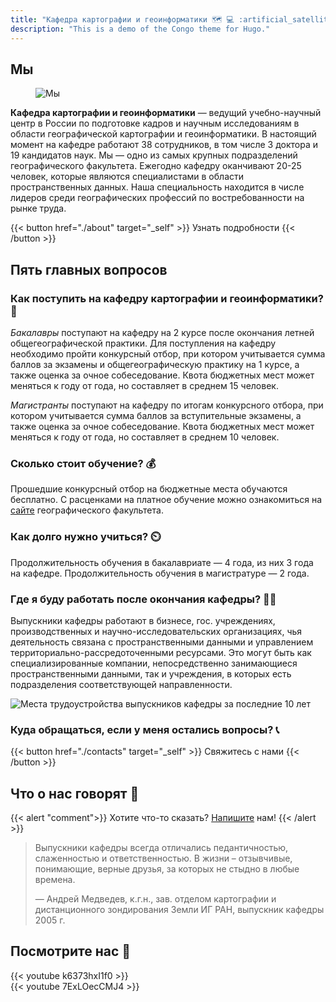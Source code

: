 ```yaml
---
title: "Кафедра картографии и геоинформатики 🗺️ 💻 :artificial_satellite:"
description: "This is a demo of the Congo theme for Hugo."
---
```


## Мы

<figure>
        <div style="
    position: relative;
    display: inline-block;
">
      <img class="my-0 rounded-md"  src="https://sun9-53.userapi.com/impg/z7m99AbLiKcip37g8AaJB7JVhvU_M8-IXXNUvQ/f5A_9KwChWs.jpg?size=1320x1003&quality=96&sign=7e5951f24c8349a05fc191d455164529&type=album" alt="Мы">
        <a href="../about/staff/nyrtsov/" title="Nyrtsov" style="position: absolute; left: 0%; top: 0%; width: 12.5%; height: 20%; opacity: 0.5"></a>
 <a href="../about/staff/alekseenkona/" title="Alekseenko" style="position: absolute; left: 12.5%; top: 0%; width: 12.5%; height: 20%; opacity: 0.5"></a>
 <a href="../about/staff/kargashin/" title="Kargashin" style="position: absolute; left: 25%; top: 0%; width: 12.5%; height: 20%; opacity: 0.5"></a>
 <a href="../about/staff/prasolova/" title="Prasolova" style="position: absolute; left: 37.5%; top: 0%; width: 12.5%; height: 20%; opacity: 0.5"></a>
 <a href="../about/staff/prokhorova/" title="Prokhorova" style="position: absolute; left: 50%; top: 0%; width: 12.5%; height: 20%; opacity: 0.5"></a>
 <a href="../about/staff/tulskaia/" title="Tulskaia" style="position: absolute; left: 62.5%; top: 0%; width: 12.5%; height: 20%; opacity: 0.5"></a>
 <a href="../about/staff/ushakova/" title="Ushakova" style="position: absolute; left: 75%; top: 0%; width: 12.5%; height: 20%; opacity: 0.5"></a> 
 <a href="../about/staff/chistov/" title="Chistov" style="position: absolute; left: 87.5%; top: 0%; width: 12.5%; height: 20%; opacity: 0.5"></a> 
<a href="../about/staff/kusilman/" title="Kusilman" style="position: absolute; left: 0%; top: 20%; width: 12.5%; height: 20%; opacity: 0.5"></a>
<a href="../about/staff/kravtsova/" title="Kravtsova" style="position: absolute; left: 12.5%; top: 20%; width: 12.5%; height: 20%; opacity: 0.5"></a>
<a href="../about/staff/baldina/" title="Baldina" style="position: absolute; left: 25%; top: 20%; width: 12.5%; height: 20%; opacity: 0.5"></a>
<a href="../about/staff/lure/" title="Lure" style="position: absolute; left: 37.5%; top: 20%; width: 25%; height: 40%; opacity: 0.5"></a>
<a href="../about/staff/zimin/" title="Zimin" style="position: absolute; left: 62.5%; top: 20%; width: 12.5%; height: 20%; opacity: 0.5"></a>
<a href="../about/staff/koshel/" title="Koshel" style="position: absolute; left: 75%; top: 20%; width: 12.5%; height: 20%; opacity: 0.5"></a>
<a href="../about/staff/samsonov/" title="Samsonov" style="position: absolute; left: 87.5%; top: 20%; width: 12.5%; height: 20%; opacity: 0.5"></a>
<a href="../about/staff/tutubalina/" title="Tutubalina" style="position: absolute; left: 0%; top: 40%; width: 12.5%; height: 20%; opacity: 0.5"></a>
<a href="../about/staff/chalova/" title="Chalova" style="position: absolute; left: 12.5%; top: 40%; width: 12.5%; height: 20%; opacity: 0.5"></a>
<a href="../about/staff/aliautdinov/" title="Aliautdinov" style="position: absolute; left: 25%; top: 40%; width: 12.5%; height: 20%; opacity: 0.5"></a>
<a href="../about/staff/grishchenko/" title="Grishchenko" style="position: absolute; left: 62.5%; top: 40%; width: 12.5%; height: 20%; opacity: 0.5"></a>
<a href="../about/staff/karpachevskii/" title="Karpachevskii" style="position: absolute; left: 75%; top: 40%; width: 12.5%; height: 20%; opacity: 0.5"></a>
<a href="../about/staff/entin/" title="Entin" style="position: absolute; left: 87.5%; top: 40%; width: 12.5%; height: 20%; opacity: 0.5"></a>
<a href="../about/staff/suchilin/" title="Suchilin" style="position: absolute; left: 0%; top: 60%; width: 12.5%; height: 20%; opacity: 0.5"></a>
<a href="../about/staff/iliushina-mikhailiukova/" title="Iliushina" style="position: absolute; left: 12.5%; top: 60%; width: 12.5%; height: 20%; opacity: 0.5"></a>
<a href="../about/staff/semin/" title="Semin" style="position: absolute; left: 25%; top: 60%; width: 12.5%; height: 20%; opacity: 0.5"></a>
<a href="../about/staff/terskaia/" title="Terskaia" style="position: absolute; left: 37.5%; top: 60%; width: 12.5%; height: 20%; opacity: 0.5"></a>
<a href="../about/staff/mikheeva/" title="Mikheeva" style="position: absolute; left: 50%; top: 60%; width: 12.5%; height: 20%; opacity: 0.5"></a>
<a href="../about/staff/kurantseva/" title="Kurantseva" style="position: absolute; left: 62.5%; top: 60%; width: 12.5%; height: 20%; opacity: 0.5"></a>
<a href="../about/staff/titov/" title="Titov" style="position: absolute; left: 75%; top: 60%; width: 12.5%; height: 20%; opacity: 0.5"></a>
<a href="../about/staff/shurygina/" title="Shurygina" style="position: absolute; left: 87.5%; top: 60%; width: 12.5%; height: 20%; opacity: 0.5"></a>
<a href="../about/staff/necheliustov/" title="Necheliustov" style="position: absolute; left: 0%; top: 80%; width: 12.5%; height: 20%; opacity: 0.5"></a>
<a href="../about/staff/sozontova/" title="Sozontova" style="position: absolute; left: 12.5%; top: 80%; width: 12.5%; height: 20%; opacity: 0.5"></a>
<a href="../extra/retired/shaforostov/" title="" style="position: absolute; left: 25%; top: 80%; width: 12.5%; height: 20%; opacity: 0.5" ></a>
<a href="../about/staff/shaldina/" title="Shaldina" style="position: absolute; left: 37.5%; top: 80%; width: 12.5%; height: 20%; opacity: 0.5"></a>
<a href="../about/staff/egortseva/" title="Egortseva" style="position: absolute; left: 50%; top: 80%; width: 12.5%; height: 20%; opacity: 0.5"></a>
<a href="../about/staff/" title="Zorina" style="position: absolute; left: 62.5%; top: 80%; width: 12.5%; height: 20%; opacity: 0.5"></a>
<a href="../about/staff/kargashina/" title="Kargashina" style="position: absolute; left: 75%; top: 80%; width: 12.5%; height: 20%; opacity: 0.5"></a>
<a href="../about/staff/" title="" style="position: absolute; left: 87.5%; top: 80%; width: 12.5%; height: 20%; opacity: 0.5"></a>
    </div>
    </figure>

__Кафедра картографии и геоинформатики__ — ведущий учебно-научный центр в России по подготовке кадров и научным исследованиям в области географической картографии и геоинформатики. В настоящий момент на кафедре работают 38 сотрудников, в том числе 3 доктора и 19 кандидатов наук. Мы — одно из самых крупных подразделений географического факультета. Ежегодно кафедру оканчивают 20-25 человек, которые являются специалистами в области пространственных данных. Наша специальность находится в числе лидеров среди географических профессий по востребованности на рынке труда.

{{< button href="./about" target="_self" >}}
    Узнать подробности
{{< /button >}}

## Пять главных вопросов

### Как поступить на кафедру картографии и геоинформатики? 🏃 

_Бакалавры_ поступают на кафедру на 2 курсе после окончания летней общегеографической практики. Для поступления на кафедру необходимо пройти конкурсный отбор, при котором учитывается сумма баллов за экзамены и общегеографическую практику на 1 курсе, а также оценка за очное собеседование. Квота бюджетных мест может меняться к году от года, но составляет в среднем 15 человек. 

_Магистранты_ поступают на кафедру по итогам конкурсного отбора, при котором учитывается сумма баллов за вступительные экзамены, а также оценка за очное собеседование. Квота бюджетных мест может меняться к году от года, но составляет в среднем 10 человек.

### Сколько стоит обучение? 💰

Прошедшие конкурсный отбор на бюджетные места обучаются бесплатно. С расценками на платное обучение можно ознакомиться на [сайте](http://www.geogr.msu.ru/education/vo/24_stoimost_obuchenia/) географического факультета.

### Как долго нужно учиться? ⏲️

Продолжительность обучения в бакалавриате — 4 года, из них 3 года на кафедре. Продолжительность обучения в магистратуре — 2 года.

### Где я буду работать после окончания кафедры? 👩‍🏭

Выпускники кафедры работают в бизнесе, гос. учреждениях, производственных и научно-исследовательских организациях, чья деятельность связана с пространственными данными и управлением территориально-рассредоточенными ресурсами. Это могут быть как специализированные компании, непосредственно занимающиеся пространственными данными, так и учреждения, в которых есть подразделения соответствующей направленности.

![Места трудоустройства выпускников кафедры за последние 10 лет](img/companies.jpg)

### Куда обращаться, если у меня остались вопросы? 📞

{{< button href="./contacts" target="_self" >}} Свяжитесь с нами {{< /button >}}


## Что о нас говорят 🤗

{{< alert "comment">}}
Хотите что-то сказать? [Напишите](contacts) нам! 
{{< /alert >}}

> Выпускники кафедры всегда отличались педантичностью, слаженностью и ответственностью. В жизни – отзывчивые, понимающие, верные друзья, за которых не стыдно в любые времена.
> 
> — Андрей Медведев, к.г.н., зав. отделом картографии и дистанционного зондирования Земли ИГ РАН, выпускник кафедры 2005 г.

## Посмотрите нас 🎥

{{< youtube k6373hxI1f0 >}}
<br>
{{< youtube 7ExLOecCMJ4 >}}






